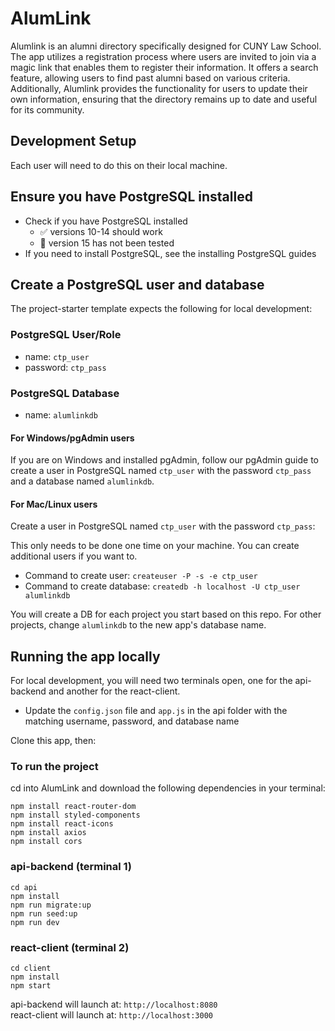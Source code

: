 # AlumLink 
Alumlink is an alumni directory specifically designed for CUNY Law School. The app utilizes a registration process where users are invited to join via a magic link that enables them to register their information. It offers a search feature, allowing users to find past alumni based on various criteria. Additionally, Alumlink provides the functionality for users to update their own information, ensuring that the directory remains up to date and useful for its community.

## Development Setup
Each user will need to do this on their local machine.

## Ensure you have PostgreSQL installed
- Check if you have PostgreSQL installed
  - ✅ versions 10-14 should work
  - 🚫 version 15 has not been tested
- If you need to install PostgreSQL, see the installing PostgreSQL guides

## Create a PostgreSQL user and database
The project-starter template expects the following for local development:

### PostgreSQL User/Role
- name: `ctp_user`
- password: `ctp_pass`

### PostgreSQL Database
- name: `alumlinkdb`

#### For Windows/pgAdmin users
If you are on Windows and installed pgAdmin, follow our pgAdmin guide to create a user in PostgreSQL named `ctp_user` with the password `ctp_pass` and a database named `alumlinkdb`.

#### For Mac/Linux users
Create a user in PostgreSQL named `ctp_user` with the password `ctp_pass`:

This only needs to be done one time on your machine. You can create additional users if you want to.

- Command to create user: `createuser -P -s -e ctp_user`
- Command to create database: `createdb -h localhost -U ctp_user alumlinkdb`

You will create a DB for each project you start based on this repo. For other projects, change `alumlinkdb` to the new app's database name.

## Running the app locally
For local development, you will need two terminals open, one for the api-backend and another for the react-client.

- Update the `config.json` file and `app.js` in the api folder with the matching username, password, and database name

Clone this app, then:

### To run the project 
cd into AlumLink and download the following dependencies in your terminal:
```
npm install react-router-dom
npm install styled-components
npm install react-icons
npm install axios
npm install cors
```

### api-backend (terminal 1)
``` 
cd api
npm install
npm run migrate:up
npm run seed:up
npm run dev
```

### react-client (terminal 2)
   ```
  cd client
  npm install
  npm start
  ```

api-backend will launch at: `http://localhost:8080`  
react-client will launch at: `http://localhost:3000`  
